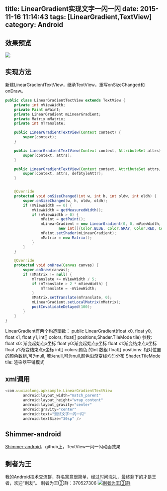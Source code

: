 title: LinearGradient实现文字一闪一闪
date: 2015-11-16 11:14:43
tags: [LinearGradient,TextView] 
category: Android
---
## 效果预览
![](http://7q5c2h.com1.z0.glb.clouddn.com/LinearGradientTextView.gif)
<!--more-->
## 实现方法
新建LinearGradientTextView，继承TextView，重写onSizeChanged和onDraw。
```java
public class LinearGradientTextView extends TextView {
    private int mViewWidth;
    private Paint mPaint;
    private LinearGradient mLinearGradient;
    private Matrix mMatrix;
    private int mTranslate;

    public LinearGradientTextView(Context context) {
        super(context);
    }

    public LinearGradientTextView(Context context, AttributeSet attrs) {
        super(context, attrs);
    }

    public LinearGradientTextView(Context context, AttributeSet attrs, int defStyleAttr) {
        super(context, attrs, defStyleAttr);
    }


    @Override
    protected void onSizeChanged(int w, int h, int oldw, int oldh) {
        super.onSizeChanged(w, h, oldw, oldh);
        if (mViewWidth == 0) {
            mViewWidth = getMeasuredWidth();
            if (mViewWidth > 0) {
                mPaint = getPaint();
                mLinearGradient = new LinearGradient(0, 0, mViewWidth, 0,
                        new int[]{Color.BLUE, Color.GRAY, Color.RED, Color.GREEN}, null, Shader.TileMode.MIRROR);
                mPaint.setShader(mLinearGradient);
                mMatrix = new Matrix();
            }
        }
    }

    @Override
    protected void onDraw(Canvas canvas) {
        super.onDraw(canvas);
        if (mMatrix != null) {
            mTranslate += mViewWidth / 5;
            if (mTranslate > 2 * mViewWidth) {
                mTranslate = -mViewWidth;
            }
            mMatrix.setTranslate(mTranslate, 0);
            mLinearGradient.setLocalMatrix(mMatrix);
            postInvalidateDelayed(100);
        }
    }
}
```
LinearGradient有两个构造函数：
public LinearGradient(float x0, float y0, float x1, float y1, int[] colors, float[] positions,Shader.TileMode tile) 
参数:
float x0: 渐变起始点x坐标
float y0:渐变起始点y坐标
float x1:渐变结束点x坐标
float y1:渐变结束点y坐标
int[] colors:颜色 的int 数组
float[] positions: 相对位置的颜色数组,可为null,  若为null,可为null,颜色沿渐变线均匀分布
Shader.TileMode tile: 渲染器平铺模式

## xml调用
```js
<com.wuxiaolong.apksample.LinearGradientTextView
        android:layout_width="match_parent"
        android:layout_height="wrap_content"
        android:layout_gravity="center"
        android:gravity="center"
        android:text="测试文字一闪一闪"
        android:textSize="30sp" />
```
## Shimmer-android
[Shimmer-android](https://github.com/RomainPiel/Shimmer-android)，github上，TextView一闪一闪动画效果

## 剩者为王
我的Android技术交流群，群名寓意很简单，经过时间洗礼，最终剩下的才是王者，欢迎“剩友”。
剩者为王③群：370527306 <a target="_blank" href="http://shang.qq.com/wpa/qunwpa?idkey=0a992ba077da4c8325cbfef1c9e81f0443ffb782a0f2135c1a8f7326baac58ac"><img border="0" src="http://pub.idqqimg.com/wpa/images/group.png" alt="剩者为王③群" title="剩者为王③群"></a>
